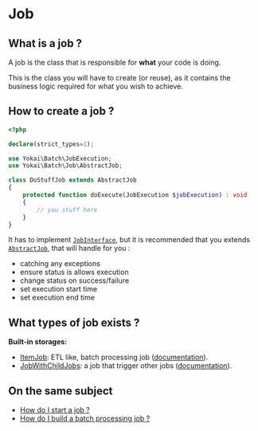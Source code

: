 # Job

## What is a job ?

A job is the class that is responsible for **what** your code is doing.

This is the class you will have to create (or reuse),
as it contains the business logic required for what you wish to achieve.

## How to create a job ?

```php
<?php

declare(strict_types=1);

use Yokai\Batch\JobExecution;
use Yokai\Batch\Job\AbstractJob;

class DoStuffJob extends AbstractJob
{
    protected function doExecute(JobExecution $jobExecution) : void
    {
        // you stuff here
    }
}
```

It has to implement [`JobInterface`](../../src/Job/JobInterface.php),
but it is recommended that you extends [`AbstractJob`](../../src/Job/AbstractJob.php), 
that will handle for you :
- catching any exceptions
- ensure status is allows execution
- change status on success/failure
- set execution start time
- set execution end time

## What types of job exists ?

**Built-in storages:**
- [ItemJob](../../src/Job/Item/ItemJob.php):
  ETL like, batch processing job ([documentation](item-job.md)).
- [JobWithChildJobs](../../src/Job/JobWithChildJobs.php):
  a job that trigger other jobs ([documentation](job-with-children.md)).

## On the same subject

- [How do I start a job ?](job-launcher.md)
- [How do I build a batch processing job ?](item-job.md)
